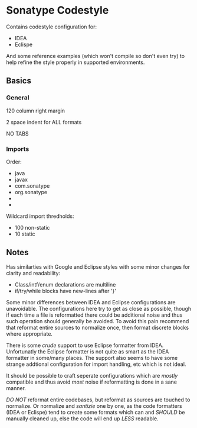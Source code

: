<!--

    Sonatype Nexus (TM) Open Source Version
    Copyright (c) 2007-2013 Sonatype, Inc.
    All rights reserved. Includes the third-party code listed at http://links.sonatype.com/products/nexus/oss/attributions.

    This program and the accompanying materials are made available under the terms of the Eclipse Public License Version 1.0,
    which accompanies this distribution and is available at http://www.eclipse.org/legal/epl-v10.html.

    Sonatype Nexus (TM) Professional Version is available from Sonatype, Inc. "Sonatype" and "Sonatype Nexus" are trademarks
    of Sonatype, Inc. Apache Maven is a trademark of the Apache Software Foundation. M2eclipse is a trademark of the
    Eclipse Foundation. All other trademarks are the property of their respective owners.

-->
# Sonatype Codestyle

Contains codestyle configuration for:

* IDEA
* Eclispe

And some reference examples (which won't compile so don't even try) to help refine the style properly in
supported environments.

## Basics

### General

120 column right margin

2 space indent for ALL formats

NO TABS

### Imports

Order:

* java
* javax
* com.sonatype
* org.sonatype
* <other>
* <static>

Wildcard import thredholds:

* 100 non-static
* 10 static

## Notes

Has similarties with Google and Eclipse styles with some minor changes for clarity and readability:

* Class/intf/enum declarations are multiline
* if/try/while blocks have new-lines after '}'

Some minor differences between IDEA and Eclipse configurations are unavoidable.  The configurations here try to get
as close as possible, though if each time a file is reformatted there could be additional noise and thus such operation
should generally be avoided.  To avoid this pain recommend that reformat entire sources to normalize once,
then format discrete blocks where appropriate.

There is some _crude_ support to use Eclipse formatter from IDEA.  Unfortunatly the Eclipse formatter is not
quite as smart as the IDEA formatter in some/many places.  The support also seems to have some strange addtional
configuration for import handling, etc which is not ideal.

It should be possible to craft seperate configurations which are _mostly_ compatible and thus avoid _most_ noise if
reformatting is done in a sane manner.

*DO NOT* reformat entire codebases, but reformat as sources are touched to normalize.   Or normalize and _santizie_
one by one, as the code formatters (IDEA or Eclispe) tend to create some formats which can and *SHOULD* be manually
cleaned up, else the code will end up *LESS* readable.